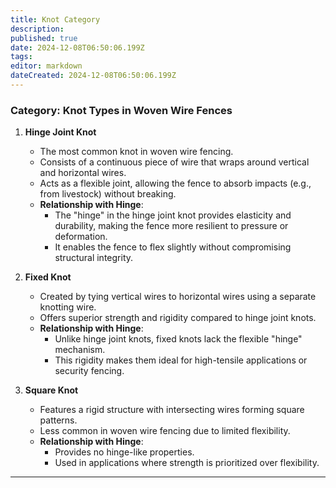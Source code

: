 ```yaml
---
title: Knot Category
description: 
published: true
date: 2024-12-08T06:50:06.199Z
tags: 
editor: markdown
dateCreated: 2024-12-08T06:50:06.199Z
---
```


### **Category: Knot Types in Woven Wire Fences**

1. **Hinge Joint Knot**  
   - The most common knot in woven wire fencing.  
   - Consists of a continuous piece of wire that wraps around vertical and horizontal wires.  
   - Acts as a flexible joint, allowing the fence to absorb impacts (e.g., from livestock) without breaking.  
   - **Relationship with Hinge**:  
     - The "hinge" in the hinge joint knot provides elasticity and durability, making the fence more resilient to pressure or deformation.  
     - It enables the fence to flex slightly without compromising structural integrity.

2. **Fixed Knot**  
   - Created by tying vertical wires to horizontal wires using a separate knotting wire.  
   - Offers superior strength and rigidity compared to hinge joint knots.  
   - **Relationship with Hinge**:  
     - Unlike hinge joint knots, fixed knots lack the flexible "hinge" mechanism.  
     - This rigidity makes them ideal for high-tensile applications or security fencing.

3. **Square Knot**  
   - Features a rigid structure with intersecting wires forming square patterns.  
   - Less common in woven wire fencing due to limited flexibility.  
   - **Relationship with Hinge**:  
     - Provides no hinge-like properties.  
     - Used in applications where strength is prioritized over flexibility.

---
